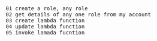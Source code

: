 <pre>

01 create a role, any role 
02 get details of any one role from my account 
03 create lambda function
04 update lambda function
05 invoke lamada fucntion

</pre>
